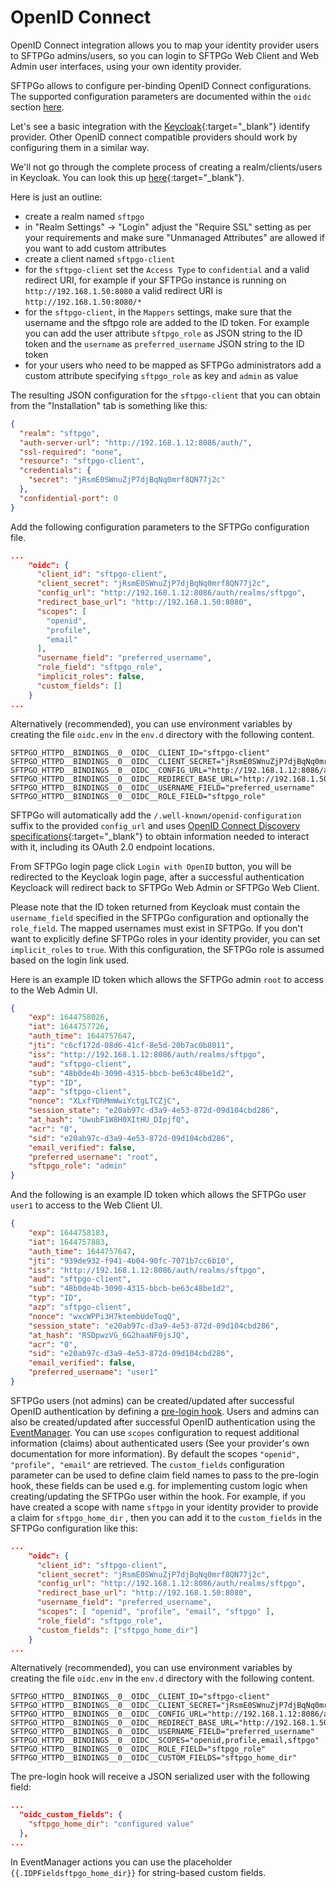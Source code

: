 # OpenID Connect

OpenID Connect integration allows you to map your identity provider users to SFTPGo admins/users,
so you can login to SFTPGo Web Client and Web Admin user interfaces, using your own identity provider.

SFTPGo allows to configure per-binding OpenID Connect configurations. The supported configuration parameters are documented within the `oidc` section [here](config-file.md#http-server).

Let's see a basic integration with the [Keycloak](https://www.keycloak.org/){:target="_blank"} identify provider. Other OpenID connect compatible providers should work by configuring them in a similar way.

We'll not go through the complete process of creating a realm/clients/users in Keycloak. You can look this up [here](https://www.keycloak.org/docs/latest/server_admin/index.html#admin-console){:target="_blank"}.

Here is just an outline:

- create a realm named `sftpgo`
- in "Realm Settings" -> "Login" adjust the "Require SSL" setting as per your requirements and make sure "Unmanaged Attributes" are allowed if you want to add custom attributes
- create a client named `sftpgo-client`
- for the `sftpgo-client` set the `Access Type` to `confidential` and a valid redirect URI, for example if your SFTPGo instance is running on `http://192.168.1.50:8080` a valid redirect URI is `http://192.168.1.50:8080/*`
- for the `sftpgo-client`, in the `Mappers` settings, make sure that the username and the sftpgo role are added to the ID token. For example you can add the user attribute `sftpgo_role` as JSON string to the ID token and the `username` as `preferred_username` JSON string to the ID token
- for your users who need to be mapped as SFTPGo administrators add a custom attribute specifying `sftpgo_role` as key and `admin` as value

The resulting JSON configuration for the `sftpgo-client` that you can obtain from the "Installation" tab is something like this:

```json
{
  "realm": "sftpgo",
  "auth-server-url": "http://192.168.1.12:8086/auth/",
  "ssl-required": "none",
  "resource": "sftpgo-client",
  "credentials": {
    "secret": "jRsmE0SWnuZjP7djBqNq0mrf8QN77j2c"
  },
  "confidential-port": 0
}
```

Add the following configuration parameters to the SFTPGo configuration file.

```json
...
    "oidc": {
      "client_id": "sftpgo-client",
      "client_secret": "jRsmE0SWnuZjP7djBqNq0mrf8QN77j2c",
      "config_url": "http://192.168.1.12:8086/auth/realms/sftpgo",
      "redirect_base_url": "http://192.168.1.50:8080",
      "scopes": [
        "openid",
        "profile",
        "email"
      ],
      "username_field": "preferred_username",
      "role_field": "sftpgo_role",
      "implicit_roles": false,
      "custom_fields": []
    }
...
```

Alternatively (recommended), you can use environment variables by creating the file `oidc.env` in the `env.d` directory with the following content.

```shell
SFTPGO_HTTPD__BINDINGS__0__OIDC__CLIENT_ID="sftpgo-client"
SFTPGO_HTTPD__BINDINGS__0__OIDC__CLIENT_SECRET="jRsmE0SWnuZjP7djBqNq0mrf8QN77j2c"
SFTPGO_HTTPD__BINDINGS__0__OIDC__CONFIG_URL="http://192.168.1.12:8086/auth/realms/sftpgo"
SFTPGO_HTTPD__BINDINGS__0__OIDC__REDIRECT_BASE_URL="http://192.168.1.50:8080"
SFTPGO_HTTPD__BINDINGS__0__OIDC__USERNAME_FIELD="preferred_username"
SFTPGO_HTTPD__BINDINGS__0__OIDC__ROLE_FIELD="sftpgo_role"
```

SFTPGo will automatically add the `/.well-known/openid-configuration` suffix to the provided `config_url` and uses [OpenID Connect Discovery specifications](https://openid.net/specs/openid-connect-discovery-1_0.html){:target="_blank"} to obtain information needed to interact with it, including its OAuth 2.0 endpoint locations.

From SFTPGo login page click `Login with OpenID` button, you will be redirected to the Keycloak login page, after a successful authentication Keycloack will redirect back to SFTPGo Web Admin or SFTPGo Web Client.

Please note that the ID token returned from Keycloak must contain the `username_field` specified in the SFTPGo configuration and optionally the `role_field`. The mapped usernames must exist in SFTPGo.
If you don't want to explicitly define SFTPGo roles in your identity provider, you can set `implicit_roles` to `true`. With this configuration, the SFTPGo role is assumed based on the login link used.

Here is an example ID token which allows the SFTPGo admin `root` to access to the Web Admin UI.

```json
{
    "exp": 1644758026,
    "iat": 1644757726,
    "auth_time": 1644757647,
    "jti": "c6cf172d-08d6-41cf-8e5d-20b7ac0b8011",
    "iss": "http://192.168.1.12:8086/auth/realms/sftpgo",
    "aud": "sftpgo-client",
    "sub": "48b0de4b-3090-4315-bbcb-be63c48be1d2",
    "typ": "ID",
    "azp": "sftpgo-client",
    "nonce": "XLxfYDhMmWwiYctgLTCZjC",
    "session_state": "e20ab97c-d3a9-4e53-872d-09d104cbd286",
    "at_hash": "UwubF1W8H0XItHU_DIpjfQ",
    "acr": "0",
    "sid": "e20ab97c-d3a9-4e53-872d-09d104cbd286",
    "email_verified": false,
    "preferred_username": "root",
    "sftpgo_role": "admin"
}
```

And the following is an example ID token which allows the SFTPGo user `user1` to access to the Web Client UI.

```json
{
    "exp": 1644758183,
    "iat": 1644757883,
    "auth_time": 1644757647,
    "jti": "939de932-f941-4b04-90fc-7071b7cc6b10",
    "iss": "http://192.168.1.12:8086/auth/realms/sftpgo",
    "aud": "sftpgo-client",
    "sub": "48b0de4b-3090-4315-bbcb-be63c48be1d2",
    "typ": "ID",
    "azp": "sftpgo-client",
    "nonce": "wxcWPPi3H7ktembUdeToqQ",
    "session_state": "e20ab97c-d3a9-4e53-872d-09d104cbd286",
    "at_hash": "RSDpwzVG_6G2haaNF0jsJQ",
    "acr": "0",
    "sid": "e20ab97c-d3a9-4e53-872d-09d104cbd286",
    "email_verified": false,
    "preferred_username": "user1"
}
```

SFTPGo users (not admins) can be created/updated after successful OpenID authentication by defining a [pre-login hook](./dynamic-user-mod.md).
Users and admins can also be created/updated after successful OpenID authentication using the [EventManager](./eventmanager.md).
You can use `scopes` configuration to request additional information (claims) about authenticated users (See your provider's own documentation for more information).
By default the scopes `"openid", "profile", "email"` are retrieved.
The `custom_fields` configuration parameter can be used to define claim field names to pass to the pre-login hook,
these fields can be used e.g. for implementing custom logic when creating/updating the SFTPGo user within the hook.
For example, if you have created a scope with name `sftpgo` in your identity provider to provide a claim for `sftpgo_home_dir` ,
then you can add it to the `custom_fields` in the SFTPGo configuration like this:

```json
...
    "oidc": {
      "client_id": "sftpgo-client",
      "client_secret": "jRsmE0SWnuZjP7djBqNq0mrf8QN77j2c",
      "config_url": "http://192.168.1.12:8086/auth/realms/sftpgo",
      "redirect_base_url": "http://192.168.1.50:8080",
      "username_field": "preferred_username",
      "scopes": [ "openid", "profile", "email", "sftpgo" ],
      "role_field": "sftpgo_role",
      "custom_fields": ["sftpgo_home_dir"]
    }
...
```

Alternatively (recommended), you can use environment variables by creating the file `oidc.env` in the `env.d` directory with the following content.

```shell
SFTPGO_HTTPD__BINDINGS__0__OIDC__CLIENT_ID="sftpgo-client"
SFTPGO_HTTPD__BINDINGS__0__OIDC__CLIENT_SECRET="jRsmE0SWnuZjP7djBqNq0mrf8QN77j2c"
SFTPGO_HTTPD__BINDINGS__0__OIDC__CONFIG_URL="http://192.168.1.12:8086/auth/realms/sftpgo"
SFTPGO_HTTPD__BINDINGS__0__OIDC__REDIRECT_BASE_URL="http://192.168.1.50:8080"
SFTPGO_HTTPD__BINDINGS__0__OIDC__USERNAME_FIELD="preferred_username"
SFTPGO_HTTPD__BINDINGS__0__OIDC__SCOPES="openid,profile,email,sftpgo"
SFTPGO_HTTPD__BINDINGS__0__OIDC__ROLE_FIELD="sftpgo_role"
SFTPGO_HTTPD__BINDINGS__0__OIDC__CUSTOM_FIELDS="sftpgo_home_dir"
```

The pre-login hook will receive a JSON serialized user with the following field:

```json
...
  "oidc_custom_fields": {
    "sftpgo_home_dir": "configured value"
  },
...
```

In EventManager actions you can use the placeholder `{{.IDPFieldsftpgo_home_dir}}` for string-based custom fields.

